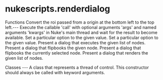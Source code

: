 # nukescripts.renderdialog
Functions  Convert the roi passed from a origin at the bottom left to the top left.---  Execute the callable 'call' with optional arguments 'args' and named arguments 'kwargs' in Nuke's main thread and wait for the result to become available.   Set a particular option to the given value.  Set a particular option to the given value.  Present a dialog that executes the given list of nodes.  Present a dialog that flipbooks the given node.  Present a dialog that flipbooks the currently selected node.  Present a dialog that renders the given list of nodes.

Classes ---      A class that represents a thread of control.   This constructor should always be called with keyword arguments.